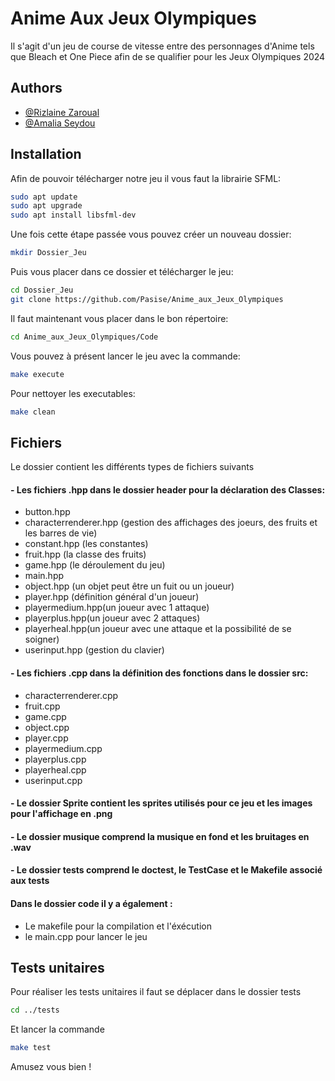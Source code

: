 
# Anime Aux Jeux Olympiques

Il s'agit d'un jeu de course de vitesse entre des personnages d'Anime tels que Bleach et One Piece afin de se qualifier pour les Jeux Olympiques 2024


## Authors

- [@Rizlaine Zaroual](https://github.com/RizlaineZaroual)
- [@Amalia Seydou](https://github.com/Pasise)

## Installation

Afin de pouvoir télécharger notre jeu il vous faut la librairie SFML:

```bash
sudo apt update
sudo apt upgrade
sudo apt install libsfml-dev

```
Une fois cette étape passée vous pouvez créer un nouveau dossier: 

```bash
mkdir Dossier_Jeu
```
Puis vous placer dans ce dossier et télécharger le jeu:

```bash
cd Dossier_Jeu
git clone https://github.com/Pasise/Anime_aux_Jeux_Olympiques

```
Il faut maintenant vous placer dans le bon répertoire: 
```bash
cd Anime_aux_Jeux_Olympiques/Code
```

Vous pouvez à présent lancer le jeu avec la commande:

```bash
make execute
```



Pour nettoyer les executables: 

```bash
make clean
```

## Fichiers
Le dossier contient les différents types de fichiers suivants

#### - Les fichiers .hpp dans le dossier header pour la déclaration des Classes: 
- button.hpp
- characterrenderer.hpp (gestion des affichages des joeurs, des fruits et les barres de vie)
- constant.hpp (les constantes)
- fruit.hpp (la classe des fruits)
- game.hpp (le déroulement du jeu)
- main.hpp
- object.hpp (un objet peut être un fuit ou un joueur)
- player.hpp (définition général d'un joueur)
- playermedium.hpp(un joueur avec 1 attaque)
- playerplus.hpp(un joueur avec 2 attaques)
- playerheal.hpp(un joueur avec une attaque et la possibilité de se soigner)
- userinput.hpp (gestion du clavier)

#### - Les fichiers .cpp dans la définition des fonctions dans le dossier src:

- characterrenderer.cpp
- fruit.cpp
- game.cpp
- object.cpp
- player.cpp
- playermedium.cpp
- playerplus.cpp
- playerheal.cpp
- userinput.cpp

#### - Le dossier Sprite contient les sprites utilisés pour ce jeu et les images pour l'affichage en .png

#### - Le dossier musique comprend la musique en fond et les bruitages en .wav

#### - Le dossier tests comprend le doctest, le TestCase et le Makefile associé aux tests

#### Dans le dossier code il y a également : 
- Le makefile pour la compilation et l'éxécution
- le main.cpp pour lancer le jeu


## Tests unitaires 

Pour réaliser les tests unitaires il faut se déplacer dans le dossier tests

```bash
cd ../tests
```
Et lancer la commande 

```bash
make test
```

Amusez vous bien !